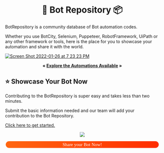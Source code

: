 <p align="center">
  <h1 align="center">🤖 Bot Repository 📦</h1>
</p>

BotRepository is a community database of Bot automation codes.

Whether you use BotCity, Selenium, Puppeteer, RobotFramework, UiPath or any other framework or tools, here is the place for you to showcase your automation and share it with the world.

[![Screen Shot 2022-01-26 at 7 23 23 PM](https://user-images.githubusercontent.com/8185425/151286908-903fbc24-115c-4c8e-ac6a-aca5281df52b.png)](https://repository.botcity.dev)
<p align="center">
<strong>« <a href="https://repository.botcity.dev">Explore the Automations Available</a> »</strong>
</p>

## ⭐️ Showcase Your Bot Now

Contributing to the BotRepository is super easy and takes less than two minutes.

Submit the basic information needed and our team will add your contribution to the Bot Repository.

[Click here to get started.](https://docs.google.com/forms/d/e/1FAIpQLScW26dMQVOVsFlr4Mu-6do2VwRlAaTS-wmCls9JBWvExy8vlQ/viewform?usp=pp_url&entry.101061146=560&entry.1571012915=315)

<p align="center">
    <img src="https://user-images.githubusercontent.com/8185425/151288793-d9f1fb17-4887-4bd0-9fba-2863f3dca9f1.png">
    <br>
    <p align="center"><a style="text-decoration: none; width: 500px; border-radius: 50px; font-family: Poppins; font-style: normal; font-weight: 500; font-size: 15px; line-height: 22px;    text-align: center;    color: #FFFFFF; cursor: pointer; display: flex; align-items: center;    justify-content: center;height: inherit; background: linear-gradient(89.93deg, #FF6610 0.06%, #FF2E00 98.63%);" href="https://docs.google.com/forms/d/e/1FAIpQLScW26dMQVOVsFlr4Mu-6do2VwRlAaTS-wmCls9JBWvExy8vlQ/viewform?usp=pp_url&entry.101061146=560&entry.1571012915=315">Share your Bot Now!</a></p>
</p>


